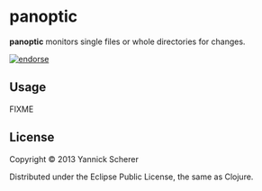 # panoptic

__panoptic__ monitors single files or whole directories for changes.

[![endorse](https://api.coderwall.com/xsc/endorsecount.png)](https://coderwall.com/xsc)

## Usage

FIXME

## License

Copyright &copy; 2013 Yannick Scherer

Distributed under the Eclipse Public License, the same as Clojure.
